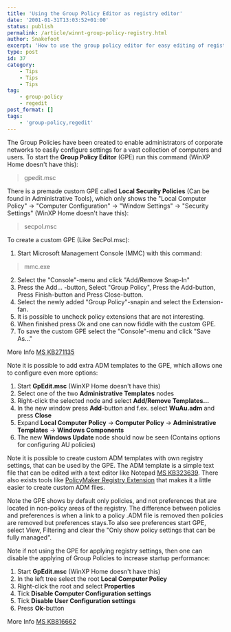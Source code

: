 ```yaml
---
title: 'Using the Group Policy Editor as registry editor'
date: '2001-01-31T13:03:52+01:00'
status: publish
permalink: /article/winnt-group-policy-registry.html
author: Snakefoot
excerpt: 'How to use the group policy editor for easy editing of registry settings.'
type: post
id: 37
category:
    - Tips
    - Tips
    - Tips
tag:
    - group-policy
    - regedit
post_format: []
tags:
    - 'group-policy,regedit'
---
```

The Group Policies have been created to enable administrators of corporate networks to easily configure settings for a vast collection of computers and users. To start the **Group Policy Editor** (GPE) run this command (WinXP Home doesn't have this):

> gpedit.msc

 There is a premade custom GPE called **Local Security Policies** (Can be found in Administrative Tools), which only shows the "Local Computer Policy" -&gt; "Computer Configuration" -&gt; "Window Settings" -&gt; "Security Settings" (WinXP Home doesn't have this):
 > secpol.msc

 To create a custom GPE (Like SecPol.msc):
1. Start Microsoft Management Console (MMC) with this command:
 > mmc.exe
2. Select the "Console"-menu and click "Add/Remove Snap-In"
3. Press the Add... -button, Select "Group Policy", Press the Add-button, Press Finish-button and Press Close-button.
4. Select the newly added "Group Policy"-snapin and select the Extension-fan.
5. It is possible to uncheck policy extensions that are not interesting.
6. When finished press Ok and one can now fiddle with the custom GPE.
7. To save the custom GPE select the "Console"-menu and click "Save As..."
 
 More Info [MS KB271135](http://support.microsoft.com/kb/271135 "Windows 2000 Microsoft Management Console and Snap-in Restrictions [Q271135]")  
  
 Note it is possible to add extra ADM templates to the GPE, which allows one to configure even more options:
1. Start **GpEdit.msc** (WinXP Home doesn't have this)
2. Select one of the two **Administrative Templates** nodes
3. Right-click the selected node and select **Add/Remove Templates...**
4. In the new window press **Add**-button and f.ex. select **WuAu.adm** and press **Close**
5. Expand **Local Computer Policy** -&gt; **Computer Policy** -&gt; **Administrative Templates** -&gt; **Windows Components**
6. The new **Windows Update** node should now be seen (Contains options for configuring AU policies)
 
 Note it is possible to create custom ADM templates with own registry settings, that can be used by the GPE. The ADM template is a simple text file that can be edited with a text editor like Notepad [MS KB323639](http://support.microsoft.com/kb/323639 "HOW TO: Create Custom Administrative Templates in Windows 2000 [Q323639]"). There also exists tools like [PolicyMaker Registry Extension](/article/policymaker-registry-extension.html) that makes it a little easier to create custom ADM files.  
  
 Note the GPE shows by default only policies, and not preferences that are located in non-policy areas of the registry. The difference between policies and preferences is when a link to a policy .ADM file is removed then policies are removed but preferences stays.To also see preferences start GPE, select View, Filtering and clear the "Only show policy settings that can be fully managed".  
  
 Note if not using the GPE for applying registry settings, then one can disable the applying of Group Policies to increase startup performance:
1. Start **GpEdit.msc** (WinXP Home doesn't have this)
2. In the left tree select the root **Local Computer Policy**
3. Right-click the root and select **Properties**
4. Tick **Disable Computer Configuration settings**
5. Tick **Disable User Configuration settings**
6. Press **Ok**-button
 
 More Info [MS KB816662](http://support.microsoft.com/kb/816662 "Recommendations for Managing Group Policy Administrative Template (.adm) Files [Q816662]")
